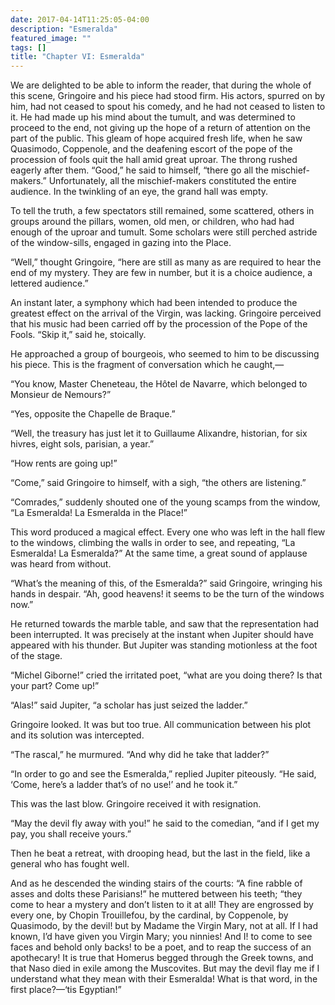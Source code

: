 ```yaml
---
date: 2017-04-14T11:25:05-04:00
description: "Esmeralda"
featured_image: ""
tags: []
title: "Chapter VI: Esmeralda"
---
```

We are delighted to be able to inform the reader, that during the whole of
this scene, Gringoire and his piece had stood firm. His actors, spurred on
by him, had not ceased to spout his comedy, and he had not ceased to
listen to it. He had made up his mind about the tumult, and was determined
to proceed to the end, not giving up the hope of a return of attention on
the part of the public. This gleam of hope acquired fresh life, when he
saw Quasimodo, Coppenole, and the deafening escort of the pope of the
procession of fools quit the hall amid great uproar. The throng rushed
eagerly after them. “Good,” he said to himself, “there go all the
mischief-makers.” Unfortunately, all the mischief-makers constituted the
entire audience. In the twinkling of an eye, the grand hall was empty.

To tell the truth, a few spectators still remained, some scattered, others
in groups around the pillars, women, old men, or children, who had had
enough of the uproar and tumult. Some scholars were still perched astride
of the window-sills, engaged in gazing into the Place.

“Well,” thought Gringoire, “here are still as many as are required to hear
the end of my mystery. They are few in number, but it is a choice
audience, a lettered audience.”

An instant later, a symphony which had been intended to produce the
greatest effect on the arrival of the Virgin, was lacking. Gringoire
perceived that his music had been carried off by the procession of the
Pope of the Fools. “Skip it,” said he, stoically.

He approached a group of bourgeois, who seemed to him to be discussing his
piece. This is the fragment of conversation which he caught,—

“You know, Master Cheneteau, the Hôtel de Navarre, which belonged to
Monsieur de Nemours?”

“Yes, opposite the Chapelle de Braque.”

“Well, the treasury has just let it to Guillaume Alixandre, historian, for
six hivres, eight sols, parisian, a year.”

“How rents are going up!”

“Come,” said Gringoire to himself, with a sigh, “the others are
listening.”

“Comrades,” suddenly shouted one of the young scamps from the window, “La
Esmeralda! La Esmeralda in the Place!”

This word produced a magical effect. Every one who was left in the hall
flew to the windows, climbing the walls in order to see, and repeating,
“La Esmeralda! La Esmeralda?” At the same time, a great sound of applause
was heard from without.

“What’s the meaning of this, of the Esmeralda?” said Gringoire, wringing
his hands in despair. “Ah, good heavens! it seems to be the turn of the
windows now.”

He returned towards the marble table, and saw that the representation had
been interrupted. It was precisely at the instant when Jupiter should have
appeared with his thunder. But Jupiter was standing motionless at the foot
of the stage.

“Michel Giborne!” cried the irritated poet, “what are you doing there? Is
that your part? Come up!”

“Alas!” said Jupiter, “a scholar has just seized the ladder.”

Gringoire looked. It was but too true. All communication between his plot
and its solution was intercepted.

“The rascal,” he murmured. “And why did he take that ladder?”

“In order to go and see the Esmeralda,” replied Jupiter piteously. “He
said, ‘Come, here’s a ladder that’s of no use!’ and he took it.”

This was the last blow. Gringoire received it with resignation.

“May the devil fly away with you!” he said to the comedian, “and if I get
my pay, you shall receive yours.”

Then he beat a retreat, with drooping head, but the last in the field,
like a general who has fought well.

And as he descended the winding stairs of the courts: “A fine rabble of
asses and dolts these Parisians!” he muttered between his teeth; “they
come to hear a mystery and don’t listen to it at all! They are engrossed
by every one, by Chopin Trouillefou, by the cardinal, by Coppenole, by
Quasimodo, by the devil! but by Madame the Virgin Mary, not at all. If I
had known, I’d have given you Virgin Mary; you ninnies! And I! to come to
see faces and behold only backs! to be a poet, and to reap the success of
an apothecary! It is true that Homerus begged through the Greek towns, and
that Naso died in exile among the Muscovites. But may the devil flay me if
I understand what they mean with their Esmeralda! What is that word, in
the first place?—‘tis Egyptian!”
